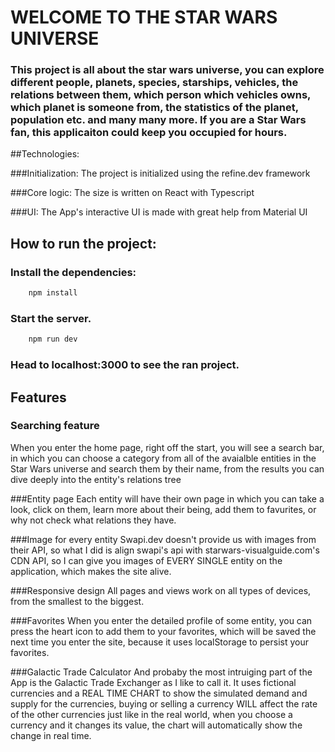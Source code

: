 
# WELCOME TO THE STAR WARS UNIVERSE

### This project is all about the star wars universe, you can explore different people, planets, species, starships, vehicles, the relations between them, which person which vehicles owns, which planet is someone from, the statistics of the planet, population etc. and many many more. If you are a Star Wars fan, this applicaiton could keep you occupied for hours.

##Technologies:

###Initialization:
The project is initialized using the refine.dev framework

###Core logic:
The size is written on React with Typescript

###UI:
The App's interactive UI is made with great help from Material UI

## How to run the project:

### Install the dependencies:

```bash
    npm install
```

### Start the server.

```bash
    npm run dev
```

### Head to localhost:3000 to see the ran project.


## Features

### Searching feature
When you enter the home page, right off the start, you will see a search bar, in which you can choose a category from all of the avaialble entities in the Star Wars universe and search them by their name, from the results you can dive deeply into the entity's relations tree

###Entity page
Each entity will have their own page in which you can take a look, click on them, learn more about their being, add them to favurites, or why not check what relations they have.

###Image for every entity
Swapi.dev doesn't provide us with images from their API, so what I did is align swapi's api with starwars-visualguide.com's CDN API, so I can give you images of EVERY SINGLE entity on the application, which makes the site alive.

###Responsive design
All pages and views work on all types of devices, from the smallest to the biggest.

###Favorites
When you enter the detailed profile of some entity, you can press the heart icon to add them to your favorites, which will be saved the next time you enter the site, because it uses localStorage to persist your favorites.

###Galactic Trade Calculator 
And probaby the most intruiging part of the App is the Galactic Trade Exchanger as I like to call it. It uses fictional currencies and a REAL TIME CHART to show the simulated demand and supply for the currencies, buying or selling a currency WILL affect the rate of the other currencies just like in the real world, when you choose a currency and it changes its value, the chart will automatically show the change in real time.
